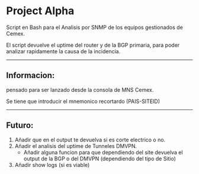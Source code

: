 #  Project Alpha                                     

Script en Bash para el Analisis por SNMP de los equipos gestionados de Cemex.

El script devuelve el uptime del router y de la BGP primaria, para poder analizar rapidamente la causa de la incidencia.

---

## Informacion:

pensado para ser lanzado desde la consola de MNS Cemex.

Se tiene que introducir el mnemonico recortardo (PAIS-SITEID)

---

## Futuro:

1. Añadir que en el output te devuelva si es corte electrico o no.
2. Añadir el analisis del uptime de Tunneles DMVPN.
   - Añadir alguna funcion para que dependiendo del site devuelva el output de la BGP o del DMVPN (dependiendo del tipo de Sitio)
3. Añadir show logs (si es viable)
